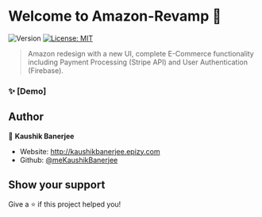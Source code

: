 # Welcome to Amazon-Revamp 👋

<p>
  <img alt="Version" src="https://img.shields.io/badge/version-0.1.0-blue.svg?cacheSeconds=2592000" />
  <a href="#" target="_blank">
    <img alt="License: MIT" src="https://img.shields.io/badge/License-MIT-yellow.svg" />
  </a>
</p>

> Amazon redesign with a new UI, complete E-Commerce functionality including Payment Processing (Stripe API) and User Authentication (Firebase).

### ✨ [Demo]

## Author

👤 **Kaushik Banerjee**

- Website: http://kaushikbanerjee.epizy.com
- Github: [@meKaushikBanerjee](https://github.com/meKaushikBanerjee)

## Show your support

Give a ⭐️ if this project helped you!

